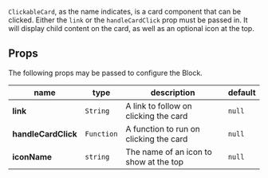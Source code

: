 
`ClickableCard`, as the name indicates, is a card component that can be clicked. Either the `link` or the `handleCardClick` prop must be passed in. It will display child content on the card, as well as an optional icon at the top.

## Props

The following props may be passed to configure the Block.

| name                | type                            | description                                      | default |
| ------------------- | ------------------------------- | ------------------------------------------------ | ------- |
| **link**            | `String`                        | A link to follow on clicking the card            | `null`  |
| **handleCardClick** | `Function`                      | A function to run on clicking the card           | `null`  |
| **iconName**        | `string`                        | The name of an icon to show at the top           | `null`  |
